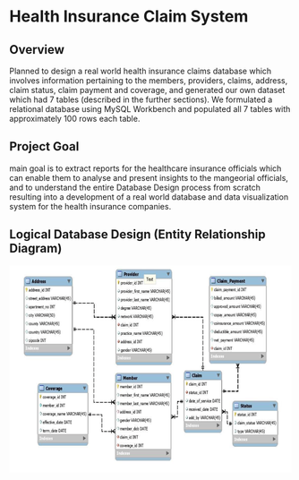 # Health Insurance Claim System
## Overview
Planned to design a real world health insurance claims database which involves information pertaining to the members, providers, claims, address, claim status, claim payment and coverage, and generated our own dataset which had 7 tables (described in the further sections). We formulated a relational database using MySQL Workbench and populated all 7 tables with approximately 100 rows each table.

## Project Goal
main goal is to extract reports for the healthcare insurance officials which can enable them to analyse and present insights to the mangeorial officials, and to understand the entire Database Design process from scratch resulting into a development of a real world database and data visualization system for the health insurance companies.

## Logical Database Design (Entity Relationship Diagram)
<img src="ER Diagram.png" width="800" height="370">
